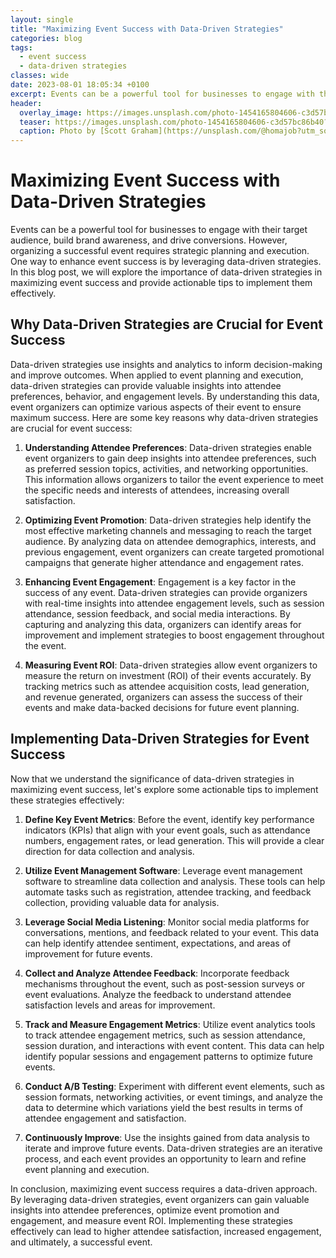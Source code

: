 ```yaml
---
layout: single
title: "Maximizing Event Success with Data-Driven Strategies"
categories: blog
tags:
  - event success
  - data-driven strategies
classes: wide
date: 2023-08-01 18:05:34 +0100
excerpt: Events can be a powerful tool for businesses to engage with their target audience, build brand awareness, and drive conversions.
header:
  overlay_image: https://images.unsplash.com/photo-1454165804606-c3d57bc86b40?crop=entropy&cs=tinysrgb&fit=max&fm=jpg&ixid=M3w0Nzk0ODB8MHwxfHNlYXJjaHwxfHxldmVudCUyMHN1Y2Nlc3MlMkMlMjBkYXRhLWRyaXZlbiUyMHN0cmF0ZWdpZXN8ZW58MHwwfHx8MTY5MDkwNTkyNHww&ixlib=rb-4.0.3&q=80&w=1080
  teaser: https://images.unsplash.com/photo-1454165804606-c3d57bc86b40?crop=entropy&cs=tinysrgb&fit=max&fm=jpg&ixid=M3w0Nzk0ODB8MHwxfHNlYXJjaHwxfHxldmVudCUyMHN1Y2Nlc3MlMkMlMjBkYXRhLWRyaXZlbiUyMHN0cmF0ZWdpZXN8ZW58MHwwfHx8MTY5MDkwNTkyNHww&ixlib=rb-4.0.3&q=80&w=400
  caption: Photo by [Scott Graham](https://unsplash.com/@homajob?utm_source=peoplecounter&utm_medium=referral) on [Unsplash](https://unsplash.com/?utm_source=peoplecounter&utm_medium=referral)
---
```


# Maximizing Event Success with Data-Driven Strategies

Events can be a powerful tool for businesses to engage with their target audience, build brand awareness, and drive conversions. However, organizing a successful event requires strategic planning and execution. One way to enhance event success is by leveraging data-driven strategies. In this blog post, we will explore the importance of data-driven strategies in maximizing event success and provide actionable tips to implement them effectively.

## Why Data-Driven Strategies are Crucial for Event Success

Data-driven strategies use insights and analytics to inform decision-making and improve outcomes. When applied to event planning and execution, data-driven strategies can provide valuable insights into attendee preferences, behavior, and engagement levels. By understanding this data, event organizers can optimize various aspects of their event to ensure maximum success. Here are some key reasons why data-driven strategies are crucial for event success:

1. **Understanding Attendee Preferences**: Data-driven strategies enable event organizers to gain deep insights into attendee preferences, such as preferred session topics, activities, and networking opportunities. This information allows organizers to tailor the event experience to meet the specific needs and interests of attendees, increasing overall satisfaction.

2. **Optimizing Event Promotion**: Data-driven strategies help identify the most effective marketing channels and messaging to reach the target audience. By analyzing data on attendee demographics, interests, and previous engagement, event organizers can create targeted promotional campaigns that generate higher attendance and engagement rates.

3. **Enhancing Event Engagement**: Engagement is a key factor in the success of any event. Data-driven strategies can provide organizers with real-time insights into attendee engagement levels, such as session attendance, session feedback, and social media interactions. By capturing and analyzing this data, organizers can identify areas for improvement and implement strategies to boost engagement throughout the event.

4. **Measuring Event ROI**: Data-driven strategies allow event organizers to measure the return on investment (ROI) of their events accurately. By tracking metrics such as attendee acquisition costs, lead generation, and revenue generated, organizers can assess the success of their events and make data-backed decisions for future event planning.

## Implementing Data-Driven Strategies for Event Success

Now that we understand the significance of data-driven strategies in maximizing event success, let's explore some actionable tips to implement these strategies effectively:

1. **Define Key Event Metrics**: Before the event, identify key performance indicators (KPIs) that align with your event goals, such as attendance numbers, engagement rates, or lead generation. This will provide a clear direction for data collection and analysis.

2. **Utilize Event Management Software**: Leverage event management software to streamline data collection and analysis. These tools can help automate tasks such as registration, attendee tracking, and feedback collection, providing valuable data for analysis.

3. **Leverage Social Media Listening**: Monitor social media platforms for conversations, mentions, and feedback related to your event. This data can help identify attendee sentiment, expectations, and areas of improvement for future events.

4. **Collect and Analyze Attendee Feedback**: Incorporate feedback mechanisms throughout the event, such as post-session surveys or event evaluations. Analyze the feedback to understand attendee satisfaction levels and areas for improvement.

5. **Track and Measure Engagement Metrics**: Utilize event analytics tools to track attendee engagement metrics, such as session attendance, session duration, and interactions with event content. This data can help identify popular sessions and engagement patterns to optimize future events.

6. **Conduct A/B Testing**: Experiment with different event elements, such as session formats, networking activities, or event timings, and analyze the data to determine which variations yield the best results in terms of attendee engagement and satisfaction.

7. **Continuously Improve**: Use the insights gained from data analysis to iterate and improve future events. Data-driven strategies are an iterative process, and each event provides an opportunity to learn and refine event planning and execution.

In conclusion, maximizing event success requires a data-driven approach. By leveraging data-driven strategies, event organizers can gain valuable insights into attendee preferences, optimize event promotion and engagement, and measure event ROI. Implementing these strategies effectively can lead to higher attendee satisfaction, increased engagement, and ultimately, a successful event.